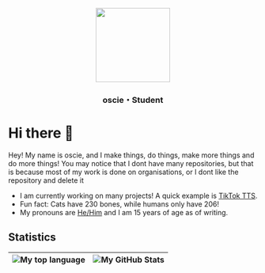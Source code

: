 <div><center>
    <p align="center"><img src="https://avatars.githubusercontent.com/oscie57" height="150" width="150"></p>
    <h3 align="center">oscie・Student</h3>
</div></center>


# Hi there 👋
Hey! My name is oscie, and I make things, do things, make more things and do more things!
You may notice that I dont have many repositories, but that is because most of my work is done on organisations, or I dont like the repository and delete it
- I am currently working on many projects! A quick example is [TikTok TTS](https://github.com/oscie57/tiktok-voice).
- Fun fact: Cats have 230 bones, while humans only have 206!
- My pronouns are <a href="https://en.pronouns.page/he&him">He/Him</a> and I am 15 years of age as of writing.

## Statistics
|![My top language](https://github-readme-stats.vercel.app/api/top-langs/?username=oscie57&show_icons=true&title_color=4F8CC9&text_color=9f9f9f&bg_color=00000000&hide_border=true&icon_color=00000000&count_private=true)|![My GitHub Stats](https://github-readme-stats.vercel.app/api?username=oscie57&show_icons=true&title_color=4F8CC9&text_color=9f9f9f&bg_color=00000000&hide_border=true&icon_color=4F8CC9&count_private=true&show_icons=true)|
|-|-|
